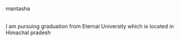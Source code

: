 mantasha

<br>
I am pursuing graduation from Eternal University which is located in Himachal pradesh
